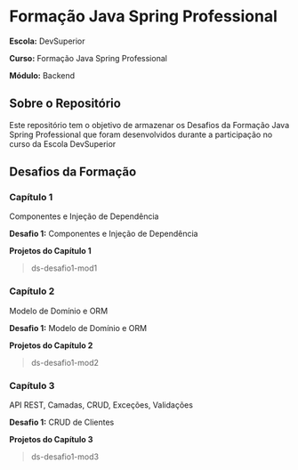# Formação Java Spring Professional

**Escola:** DevSuperior

**Curso:** Formação Java Spring Professional

**Módulo:** Backend

## Sobre o Repositório

Este repositório tem o objetivo de armazenar os Desafios da Formação Java Spring Professional que foram desenvolvidos durante a participação no curso da Escola DevSuperior

## Desafios da Formação

### Capítulo 1

Componentes e Injeção de Dependência

**Desafio 1:** Componentes e Injeção de Dependência

**Projetos do Capítulo 1**

> ds-desafio1-mod1

### Capítulo 2

Modelo de Domínio e ORM

**Desafio 1:** Modelo de Domínio e ORM

**Projetos do Capítulo 2**

> ds-desafio1-mod2

### Capítulo 3

API REST, Camadas, CRUD, Exceções, Validações

**Desafio 1:** CRUD de Clientes

**Projetos do Capítulo 3**

> ds-desafio1-mod3
